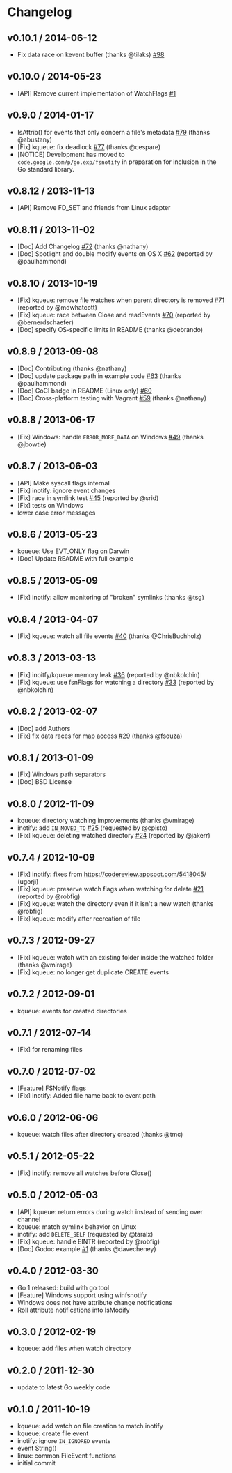 # Changelog

## v0.10.1 / 2014-06-12

* Fix data race on kevent buffer (thanks @tilaks) [#98](https://github.com/howeyc/fsnotify/pull/98)

## v0.10.0 / 2014-05-23

* [API] Remove current implementation of WatchFlags [#1](https://github.com/gophertown/fsnotify/pull/1)

## v0.9.0 / 2014-01-17

* IsAttrib() for events that only concern a file's metadata [#79][] (thanks @abustany)
* [Fix] kqueue: fix deadlock [#77][] (thanks @cespare)
* [NOTICE] Development has moved to `code.google.com/p/go.exp/fsnotify` in preparation for inclusion in the Go standard library.

## v0.8.12 / 2013-11-13

* [API] Remove FD_SET and friends from Linux adapter

## v0.8.11 / 2013-11-02

* [Doc] Add Changelog [#72][] (thanks @nathany)
* [Doc] Spotlight and double modify events on OS X [#62][] (reported by @paulhammond)

## v0.8.10 / 2013-10-19

* [Fix] kqueue: remove file watches when parent directory is removed [#71][] (reported by @mdwhatcott)
* [Fix] kqueue: race between Close and readEvents [#70][] (reported by @bernerdschaefer)
* [Doc] specify OS-specific limits in README (thanks @debrando)

## v0.8.9 / 2013-09-08

* [Doc] Contributing (thanks @nathany)
* [Doc] update package path in example code [#63][] (thanks @paulhammond)
* [Doc] GoCI badge in README (Linux only) [#60][]
* [Doc] Cross-platform testing with Vagrant  [#59][] (thanks @nathany)

## v0.8.8 / 2013-06-17

* [Fix] Windows: handle `ERROR_MORE_DATA` on Windows [#49][] (thanks @jbowtie)

## v0.8.7 / 2013-06-03

* [API] Make syscall flags internal
* [Fix] inotify: ignore event changes
* [Fix] race in symlink test [#45][] (reported by @srid)
* [Fix] tests on Windows
* lower case error messages

## v0.8.6 / 2013-05-23

* kqueue: Use EVT_ONLY flag on Darwin
* [Doc] Update README with full example

## v0.8.5 / 2013-05-09

* [Fix] inotify: allow monitoring of "broken" symlinks (thanks @tsg)

## v0.8.4 / 2013-04-07

* [Fix] kqueue: watch all file events [#40][] (thanks @ChrisBuchholz)

## v0.8.3 / 2013-03-13

* [Fix] inoitfy/kqueue memory leak [#36][] (reported by @nbkolchin)
* [Fix] kqueue: use fsnFlags for watching a directory [#33][] (reported by @nbkolchin)

## v0.8.2 / 2013-02-07

* [Doc] add Authors
* [Fix] fix data races for map access [#29][] (thanks @fsouza)

## v0.8.1 / 2013-01-09

* [Fix] Windows path separators
* [Doc] BSD License

## v0.8.0 / 2012-11-09

* kqueue: directory watching improvements (thanks @vmirage)
* inotify: add `IN_MOVED_TO` [#25][] (requested by @cpisto)
* [Fix] kqueue: deleting watched directory [#24][] (reported by @jakerr)

## v0.7.4 / 2012-10-09

* [Fix] inotify: fixes from https://codereview.appspot.com/5418045/ (ugorji)
* [Fix] kqueue: preserve watch flags when watching for delete [#21][] (reported by @robfig)
* [Fix] kqueue: watch the directory even if it isn't a new watch (thanks @robfig)
* [Fix] kqueue: modify after recreation of file

## v0.7.3 / 2012-09-27

* [Fix] kqueue: watch with an existing folder inside the watched folder (thanks @vmirage)
* [Fix] kqueue: no longer get duplicate CREATE events

## v0.7.2 / 2012-09-01

* kqueue: events for created directories

## v0.7.1 / 2012-07-14

* [Fix] for renaming files

## v0.7.0 / 2012-07-02

* [Feature] FSNotify flags
* [Fix] inotify: Added file name back to event path

## v0.6.0 / 2012-06-06

* kqueue: watch files after directory created (thanks @tmc)

## v0.5.1 / 2012-05-22

* [Fix] inotify: remove all watches before Close()

## v0.5.0 / 2012-05-03

* [API] kqueue: return errors during watch instead of sending over channel
* kqueue: match symlink behavior on Linux
* inotify: add `DELETE_SELF` (requested by @taralx)
* [Fix] kqueue: handle EINTR (reported by @robfig)
* [Doc] Godoc example [#1][] (thanks @davecheney)

## v0.4.0 / 2012-03-30

* Go 1 released: build with go tool
* [Feature] Windows support using winfsnotify
* Windows does not have attribute change notifications
* Roll attribute notifications into IsModify

## v0.3.0 / 2012-02-19

* kqueue: add files when watch directory

## v0.2.0 / 2011-12-30

* update to latest Go weekly code

## v0.1.0 / 2011-10-19

* kqueue: add watch on file creation to match inotify
* kqueue: create file event
* inotify: ignore `IN_IGNORED` events
* event String()
* linux: common FileEvent functions
* initial commit

[#79]: https://github.com/howeyc/fsnotify/pull/79
[#77]: https://github.com/howeyc/fsnotify/pull/77
[#72]: https://github.com/howeyc/fsnotify/issues/72
[#71]: https://github.com/howeyc/fsnotify/issues/71
[#70]: https://github.com/howeyc/fsnotify/issues/70
[#63]: https://github.com/howeyc/fsnotify/issues/63
[#62]: https://github.com/howeyc/fsnotify/issues/62
[#60]: https://github.com/howeyc/fsnotify/issues/60
[#59]: https://github.com/howeyc/fsnotify/issues/59
[#49]: https://github.com/howeyc/fsnotify/issues/49
[#45]: https://github.com/howeyc/fsnotify/issues/45
[#40]: https://github.com/howeyc/fsnotify/issues/40
[#36]: https://github.com/howeyc/fsnotify/issues/36
[#33]: https://github.com/howeyc/fsnotify/issues/33
[#29]: https://github.com/howeyc/fsnotify/issues/29
[#25]: https://github.com/howeyc/fsnotify/issues/25
[#24]: https://github.com/howeyc/fsnotify/issues/24
[#21]: https://github.com/howeyc/fsnotify/issues/21
[#1]: https://github.com/howeyc/fsnotify/issues/1
